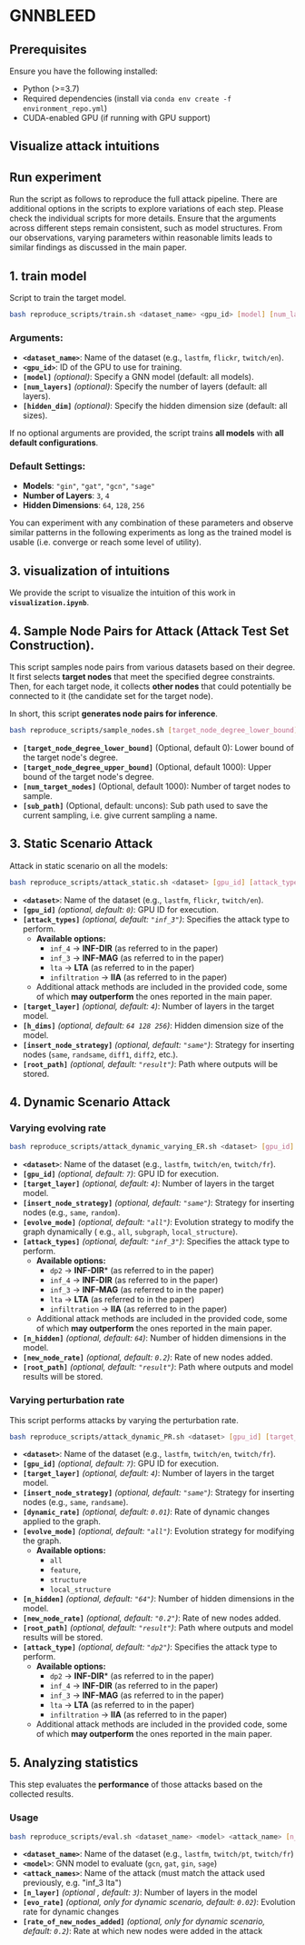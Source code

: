 # GNNBLEED

## Prerequisites

Ensure you have the following installed:

- Python (>=3.7)
- Required dependencies (install via `conda env create -f environment_repo.yml`)
- CUDA-enabled GPU (if running with GPU support)

## Visualize attack intuitions

## Run experiment

Run the script as follows to reproduce the full attack pipeline.
There are additional options in the scripts to explore variations of each step. Please check the individual scripts for
more details.
Ensure that the arguments across different steps remain consistent, such as model structures. From our observations,
varying parameters within reasonable limits leads to similar findings as discussed in the main paper.

## 1. train model

Script to train the target model.

```bash
bash reproduce_scripts/train.sh <dataset_name> <gpu_id> [model] [num_layers] [hidden_dim]
```

### Arguments:

- **`<dataset_name>`**: Name of the dataset (e.g., `lastfm`, `flickr`, `twitch/en`).
- **`<gpu_id>`**: ID of the GPU to use for training.
- **`[model]`** *(optional)*: Specify a GNN model (default: all models).
- **`[num_layers]`** *(optional)*: Specify the number of layers (default: all layers).
- **`[hidden_dim]`** *(optional)*: Specify the hidden dimension size (default: all sizes).

If no optional arguments are provided, the script trains **all models** with **all default configurations**.

### Default Settings:

- **Models**: `"gin"`, `"gat"`, `"gcn"`, `"sage"`
- **Number of Layers**: `3`, `4`
- **Hidden Dimensions**: `64`, `128`, `256`

You can experiment with any combination of these parameters and observe similar patterns in the following experiments as
long as the trained model is usable (i.e. converge or reach some level of utility).

## 3. visualization of intuitions

We provide the script to visualize the intuition of this work in **`visualization.ipynb`**.

## 4. Sample Node Pairs for Attack (Attack Test Set Construction).

This script samples node pairs from various datasets based on their degree. It first selects **target nodes** that meet
the specified degree constraints. Then, for each target node, it collects **other nodes** that could potentially be
connected to it (the candidate set for the target node).

In short, this script **generates node pairs for inference**.

```bash
bash reproduce_scripts/sample_nodes.sh [target_node_degree_lower_bound] [target_node_degree_upper_bound] [num_target_nodes]  [sub_path]
```

- **`[target_node_degree_lower_bound]`** (Optional, default 0): Lower bound of the target node's degree.
- **`[target_node_degree_upper_bound]`** (Optional, default 1000): Upper bound of the target node's degree.
- **`[num_target_nodes]`** (Optional, default 1000): Number of target nodes to sample.
- **`[sub_path]`** (Optional, default: uncons): Sub path used to save the current sampling, i.e. give current sampling a
  name.

## 3. Static Scenario Attack

Attack in static scenario on all the models:

```bash
bash reproduce_scripts/attack_static.sh <dataset> [gpu_id] [attack_types] [target_layer] [h_dims] [insert_node_strategy] [root_path] 
```

- **`<dataset>`**: Name of the dataset (e.g., `lastfm`, `flickr`, `twitch/en`).
- **`[gpu_id]`** *(optional, default: `0`)*: GPU ID for execution.
- **`[attack_types]`** *(optional, default: `"inf_3"`)*: Specifies the attack type to perform.
  - **Available options:**
    - `inf_4` → **INF-DIR** (as referred to in the paper)
    - `inf_3` → **INF-MAG** (as referred to in the paper)
    - `lta` → **LTA** (as referred to in the paper)
    - `infiltration` → **IIA** (as referred to in the paper)
  - Additional attack methods are included in the provided code, some of which **may outperform** the ones reported in
    the main paper.
- **`[target_layer]`** *(optional, default: `4`)*: Number of layers in the target model.
- **`[h_dims]`** *(optional, default: `64 128 256`)*: Hidden dimension size of the model.
- **`[insert_node_strategy]`** *(optional, default: `"same"`)*: Strategy for inserting nodes (`same`, `randsame`, `diff1`, `diff2`, etc.).
- **`[root_path]`** *(optional, default: `"result"`)*: Path where outputs will be stored.

## 4. Dynamic Scenario Attack

### Varying evolving rate
```bash
bash reproduce_scripts/attack_dynamic_varying_ER.sh <dataset> [gpu_id] [target_layer] [insert_node_strategy] [evolve_mode] [attack_type] [n_hidden] [new_node] [root_path]
```

- **`<dataset>`**: Name of the dataset (e.g., `lastfm`, `twitch/en`, `twitch/fr`).
- **`[gpu_id]`** *(optional, default: `7`)*: GPU ID for execution.
- **`[target_layer]`** *(optional, default: `4`)*: Number of layers in the target model.
- **`[insert_node_strategy]`** *(optional, default: `"same"`)*: Strategy for inserting nodes (e.g., `same`, `random`).
- **`[evolve_mode]`** *(optional, default: `"all"`)*: Evolution strategy to modify the graph dynamically (
  e.g., `all`, `subgraph`, `local_structure`).
- **`[attack_types]`** *(optional, default: `"inf_3"`)*: Specifies the attack type to perform.
  - **Available options:**
    - `dp2` → **INF-DIR*** (as referred to in the paper)
    - `inf_4` → **INF-DIR** (as referred to in the paper)
    - `inf_3` → **INF-MAG** (as referred to in the paper)
    - `lta` → **LTA** (as referred to in the paper)
    - `infiltration` → **IIA** (as referred to in the paper)
  - Additional attack methods are included in the provided code, some of which **may outperform** the ones reported in
    the main paper.
- **`[n_hidden]`** *(optional, default: `64`)*: Number of hidden dimensions in the model.
- **`[new_node_rate]`** *(optional, default: `0.2`)*: Rate of new nodes added.
- **`[root_path]`** *(optional, default: `"result"`)*: Path where outputs and model results will be stored.

### Varying perturbation rate

This script performs attacks by varying the perturbation rate.

```bash
bash reproduce_scripts/attack_dynamic_PR.sh <dataset> [gpu_id] [target_layer] [insert_node_strategy] [dynamic_rate] [evolve_mode] [n_hidden] [new_node_rate] [attack_type]
```

- **`<dataset>`**: Name of the dataset (e.g., `lastfm`, `twitch/en`, `twitch/fr`).
- **`[gpu_id]`** *(optional, default: `7`)*: GPU ID for execution.
- **`[target_layer]`** *(optional, default: `4`)*: Number of layers in the target model.
- **`[insert_node_strategy]`** *(optional, default: `"same"`)*: Strategy for inserting nodes (e.g., `same`, `randsame`).
- **`[dynamic_rate]`** *(optional, default: `0.01`)*: Rate of dynamic changes applied to the graph.
- **`[evolve_mode]`** *(optional, default: `"all"`)*: Evolution strategy for modifying the graph.
  - **Available options:**
    - `all`
    - `feature`,
    - `structure`
    - `local_structure`
- **`[n_hidden]`** *(optional, default: `"64"`)*: Number of hidden dimensions in the model.
- **`[new_node_rate]`** *(optional, default: `"0.2"`)*: Rate of new nodes added.
- **`[root_path]`** *(optional, default: `"result"`)*: Path where outputs and model results will be stored.
- **`[attack_type]`** *(optional, default: `"dp2"`)*: Specifies the attack type to perform.
  - **Available options:**
    - `dp2` → **INF-DIR*** (as referred to in the paper)
    - `inf_4` → **INF-DIR** (as referred to in the paper)
    - `inf_3` → **INF-MAG** (as referred to in the paper)
    - `lta` → **LTA** (as referred to in the paper)
    - `infiltration` → **IIA** (as referred to in the paper)
  - Additional attack methods are included in the provided code, some of which **may outperform** the ones reported in
    the main paper.

## 5. Analyzing statistics
This step evaluates the **performance** of those attacks based on the collected results.

### **Usage**

```bash
bash reproduce_scripts/eval.sh <dataset_name> <model> <attack_name> [n_layer] [evo_rate] [rate_of_new_nodes_added]
```

- **`<dataset_name>`**: Name of the dataset (e.g., `lastfm`, `twitch/pt`, `twitch/fr`)
- **`<model>`**: GNN model to evaluate (`gcn`, `gat`, `gin`, `sage`)
- **`<attack_names>`**: Name of the attack (must match the attack used previously, e.g. "inf_3 lta")
- **`[n_layer]`** *(optional , default: `3`)*: Number of layers in the model
- **`[evo_rate]`** *(optional, only for dynamic scenario, default: `0.02`)*: Evolution rate for dynamic changes
- **`[rate_of_new_nodes_added]`** *(optional, only for dynamic scenario, default: `0.2`)*: Rate at which new nodes were
  added in the attack
